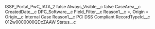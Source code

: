 <?xml version="1.0" encoding="UTF-8"?>
<CustomMetadata xmlns="http://soap.sforce.com/2006/04/metadata" xmlns:xsi="http://www.w3.org/2001/XMLSchema-instance" xmlns:xsd="http://www.w3.org/2001/XMLSchema">
    <label>ISSP_Portal_PwC_IATA_2</label>
    <protected>false</protected>
    <values>
        <field>Always_Visible__c</field>
        <value xsi:type="xsd:boolean">false</value>
    </values>
    <values>
        <field>CaseArea__c</field>
        <value xsi:nil="true"/>
    </values>
    <values>
        <field>CreatedDate__c</field>
        <value xsi:nil="true"/>
    </values>
    <values>
        <field>DPC_Software__c</field>
        <value xsi:nil="true"/>
    </values>
    <values>
        <field>Field_Filter__c</field>
        <value xsi:type="xsd:string">Reason1__c =, Origin =</value>
    </values>
    <values>
        <field>Origin__c</field>
        <value xsi:type="xsd:string">Internal Case</value>
    </values>
    <values>
        <field>Reason1__c</field>
        <value xsi:type="xsd:string">PCI DSS Compliant</value>
    </values>
    <values>
        <field>RecordTypeId__c</field>
        <value xsi:type="xsd:string">012w0000000QDcZAAW</value>
    </values>
    <values>
        <field>Status__c</field>
        <value xsi:nil="true"/>
    </values>
</CustomMetadata>

